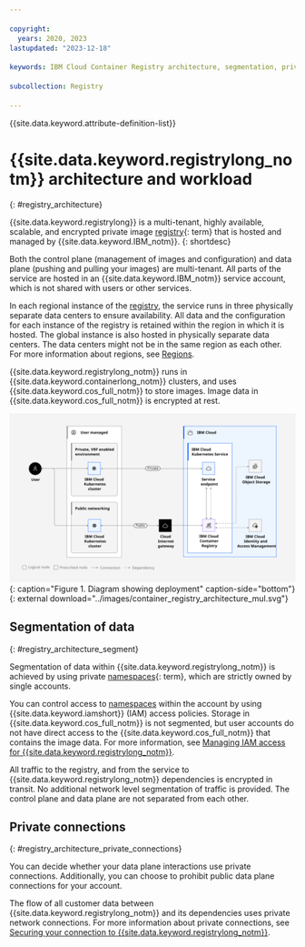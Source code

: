 ```yaml
---

copyright:
  years: 2020, 2023
lastupdated: "2023-12-18"

keywords: IBM Cloud Container Registry architecture, segmentation, private connections, data plane, control plane, registry

subcollection: Registry

---
```


{{site.data.keyword.attribute-definition-list}}

# {{site.data.keyword.registrylong_notm}} architecture and workload
{: #registry_architecture}

{{site.data.keyword.registrylong}} is a multi-tenant, highly available, scalable, and encrypted private image [registry](#x2064940){: term} that is hosted and managed by {{site.data.keyword.IBM_notm}}.
{: shortdesc}

Both the control plane (management of images and configuration) and data plane (pushing and pulling your images) are multi-tenant. All parts of the service are hosted in an {{site.data.keyword.IBM_notm}} service account, which is not shared with users or other services.

In each regional instance of the [registry](/docs/Registry?topic=Registry-registry_overview#overview_elements_registry), the service runs in three physically separate data centers to ensure availability. All data and the configuration for each instance of the registry is retained within the region in which it is hosted. The global instance is also hosted in physically separate data centers. The data centers might not be in the same region as each other. For more information about regions, see [Regions](/docs/Registry?topic=Registry-registry_overview#registry_regions).

{{site.data.keyword.registrylong_notm}} runs in {{site.data.keyword.containerlong_notm}} clusters, and uses {{site.data.keyword.cos_full_notm}} to store images. Image data in {{site.data.keyword.cos_full_notm}} is encrypted at rest.

![Diagram showing deployment.](images/container_registry_architecture_mul.svg "Diagram showing deployment in your account, MZRs, public ingress, private ingress, customer data flows, and dependencies (public and private)."){: caption="Figure 1. Diagram showing deployment" caption-side="bottom"}{: external download="../images/container_registry_architecture_mul.svg"}

## Segmentation of data
{: #registry_architecture_segment}

Segmentation of data within {{site.data.keyword.registrylong_notm}} is achieved by using private [namespaces](#x2031005){: term}, which are strictly owned by single accounts.

You can control access to [namespaces](/docs/Registry?topic=Registry-registry_overview#overview_elements_namespace) within the account by using {{site.data.keyword.iamshort}} (IAM) access policies. Storage in {{site.data.keyword.cos_full_notm}} is not segmented, but user accounts do not have direct access to the {{site.data.keyword.cos_full_notm}} that contains the image data. For more information, see [Managing IAM access for {{site.data.keyword.registrylong_notm}}](/docs/Registry?topic=Registry-iam).

All traffic to the registry, and from the service to {{site.data.keyword.registrylong_notm}} dependencies is encrypted in transit. No additional network level segmentation of traffic is provided. The control plane and data plane are not separated from each other.

## Private connections
{: #registry_architecture_private_connections}

You can decide whether your data plane interactions use private connections. Additionally, you can choose to prohibit public data plane connections for your account.

The flow of all customer data between {{site.data.keyword.registrylong_notm}} and its dependencies uses private network connections. For more information about private connections, see [Securing your connection to {{site.data.keyword.registrylong_notm}}](/docs/Registry?topic=Registry-registry_private).

